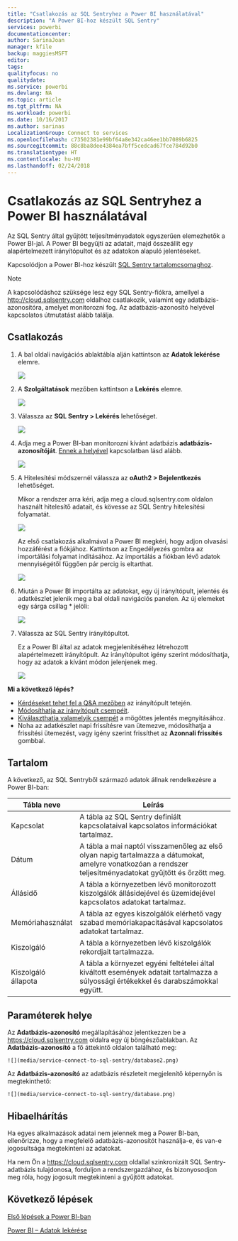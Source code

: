```yaml
---
title: "Csatlakozás az SQL Sentryhez a Power BI használatával"
description: "A Power BI-hoz készült SQL Sentry"
services: powerbi
documentationcenter: 
author: SarinaJoan
manager: kfile
backup: maggiesMSFT
editor: 
tags: 
qualityfocus: no
qualitydate: 
ms.service: powerbi
ms.devlang: NA
ms.topic: article
ms.tgt_pltfrm: NA
ms.workload: powerbi
ms.date: 10/16/2017
ms.author: sarinas
LocalizationGroup: Connect to services
ms.openlocfilehash: c73502381e99bf64a8e342ca46ee1bb7089b6825
ms.sourcegitcommit: 88c8ba8dee4384ea7bff5cedcad67fce784d92b0
ms.translationtype: HT
ms.contentlocale: hu-HU
ms.lasthandoff: 02/24/2018
---
```

# <a name="connect-to-sql-sentry-with-power-bi"></a>Csatlakozás az SQL Sentryhez a Power BI használatával
Az SQL Sentry által gyűjtött teljesítményadatok egyszerűen elemezhetők a Power BI-jal. A Power BI begyűjti az adatait, majd összeállít egy alapértelmezett irányítópultot és az adatokon alapuló jelentéseket.

Kapcsolódjon a Power BI-hoz készült [SQL Sentry tartalomcsomaghoz](https://app.powerbi.com/groups/me/getdata/services/sql-sentry).

>[!NOTE]
>A kapcsolódáshoz szüksége lesz egy SQL Sentry-fiókra, amellyel a http://cloud.sqlsentry.com oldalhoz csatlakozik, valamint egy adatbázis-azonosítóra, amelyet monitorozni fog.  Az adatbázis-azonosító helyével kapcsolatos útmutatást alább találja.

## <a name="how-to-connect"></a>Csatlakozás
1. A bal oldali navigációs ablaktábla alján kattintson az **Adatok lekérése** elemre.
   
   ![](media/service-connect-to-sql-sentry/pbi_getdata.png)
2. A **Szolgáltatások** mezőben kattintson a **Lekérés** elemre.
   
   ![](media/service-connect-to-sql-sentry/pbi_getservices.png) 
3. Válassza az **SQL Sentry \> Lekérés** lehetőséget.
   
   ![](media/service-connect-to-sql-sentry/sqlsentry.png)
4. Adja meg a Power BI-ban monitorozni kívánt adatbázis **adatbázis-azonosítóját**. [Ennek a helyével](#FindingParams) kapcsolatban lásd alább.
   
   ![](media/service-connect-to-sql-sentry/img2400.png)
5. A Hitelesítési módszernél válassza az **oAuth2 \> Bejelentkezés** lehetőséget.
   
   Mikor a rendszer arra kéri, adja meg a cloud.sqlsentry.com oldalon használt hitelesítő adatait, és kövesse az SQL Sentry hitelesítési folyamatát.
   
   ![](media/service-connect-to-sql-sentry/img6400.png)
   
   Az első csatlakozás alkalmával a Power BI megkéri, hogy adjon olvasási hozzáférést a fiókjához. Kattintson az Engedélyezés gombra az importálási folyamat indításához.  Az importálás a fiókban lévő adatok mennyiségétől függően pár percig is eltarthat.
   
   ![](media/service-connect-to-sql-sentry/img7400.png)
6. Miután a Power BI importálta az adatokat, egy új irányítópult, jelentés és adatkészlet jelenik meg a bal oldali navigációs panelen. Az új elemeket egy sárga csillag \* jelöli:
   
   ![](media/service-connect-to-sql-sentry/img8200.png)
7. Válassza az SQL Sentry irányítópultot.
   
   Ez a Power BI által az adatok megjelenítéséhez létrehozott alapértelmezett irányítópult. Az irányítópultot igény szerint módosíthatja, hogy az adatok a kívánt módon jelenjenek meg.
   
   ![](media/service-connect-to-sql-sentry/img9dashboard800.png)

**Mi a következő lépés?**

* [Kérdéseket tehet fel a Q&A mezőben](power-bi-q-and-a.md) az irányítópult tetején.
* [Módosíthatja az irányítópult csempéit](service-dashboard-edit-tile.md).
* [Kiválaszthatja valamelyik csempét](service-dashboard-tiles.md) a mögöttes jelentés megnyitásához.
* Noha az adatkészlet napi frissítésre van ütemezve, módosíthatja a frissítési ütemezést, vagy igény szerint frissíthet az **Azonnali frissítés** gombbal.

## <a name="whats-included"></a>Tartalom
A következő, az SQL Sentryből származó adatok állnak rendelkezésre a Power BI-ban:

| Tábla neve | Leírás |
| --- | --- |
| Kapcsolat |A tábla az SQL Sentry definiált kapcsolataival kapcsolatos információkat tartalmaz. |
| Dátum<br /> |A tábla a mai naptól visszamenőleg az első olyan napig tartalmazza a dátumokat, amelyre vonatkozóan a rendszer teljesítményadatokat gyűjtött és őrzött meg. |
| Állásidő<br /> |A tábla a környezetben lévő monitorozott kiszolgálók állásidejével és üzemidejével kapcsolatos adatokat tartalmaz. |
| Memóriahasználat<br /> |A tábla az egyes kiszolgálók elérhető vagy szabad memóriakapacitásával kapcsolatos adatokat tartalmaz.<br /> |
| Kiszolgáló<br /> |A tábla a környezetben lévő kiszolgálók rekordjait tartalmazza. |
| Kiszolgáló állapota<br /> |A tábla a környezet egyéni feltételei által kiváltott események adatait tartalmazza a súlyossági értékekkel és darabszámokkal együtt. |

<a name="FindingParams"></a>

## <a name="finding-parameters"></a>Paraméterek helye
Az **Adatbázis-azonosító** megállapításához jelentkezzen be a <https://cloud.sqlsentry.com> oldalra egy új böngészőablakban.  Az **Adatbázis-azonosító** a fő áttekintő oldalon található meg:

    ![](media/service-connect-to-sql-sentry/database2.png)

Az **Adatbázis-azonosító** az adatbázis részleteit megjelenítő képernyőn is megtekinthető:

    ![](media/service-connect-to-sql-sentry/database.png)


## <a name="troubleshooting"></a>Hibaelhárítás
Ha egyes alkalmazások adatai nem jelennek meg a Power BI-ban, ellenőrizze, hogy a megfelelő adatbázis-azonosítót használja-e, és van-e jogosultsága megtekinteni az adatokat. 

Ha nem Ön a <https://cloud.sqlsentry.com> oldallal szinkronizált SQL Sentry-adatbázis tulajdonosa, forduljon a rendszergazdához, és bizonyosodjon meg róla, hogy jogosult megtekinteni a gyűjtött adatokat.

## <a name="next-steps"></a>Következő lépések
[Első lépések a Power BI-ban](service-get-started.md)

[Power BI – Adatok lekérése](service-get-data.md)

